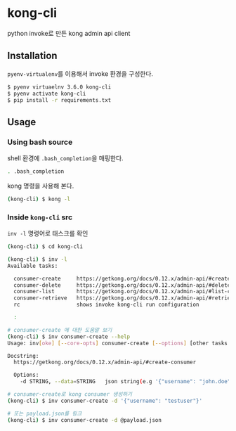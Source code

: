 # kong-cli

python invoke로 만든 kong admin api client

## Installation

`pyenv-virtualenv`를 이용해서 invoke 환경을 구성한다.

``` sh
$ pyenv virtuaelnv 3.6.0 kong-cli
$ pyenv activate kong-cli
$ pip install -r requirements.txt
```

## Usage

### Using bash source

shell 환경에 `.bash_completion`을 매핑한다.

``` sh
. .bash_completion
```

kong 명령을 사용해 본다.

``` sh
(kong-cli) $ kong -l
```

### Inside `kong-cli` src

`inv -l` 명령어로 태스크를 확인

``` sh
(kong-cli) $ cd kong-cli

(kong-cli) $ inv -l
Available tasks:

  consumer-create     https://getkong.org/docs/0.12.x/admin-api/#create-consumer
  consumer-delete     https://getkong.org/docs/0.12.x/admin-api/#delete-consumer
  consumer-list       https://getkong.org/docs/0.12.x/admin-api/#list-consumers
  consumer-retrieve   https://getkong.org/docs/0.12.x/admin-api/#retrieve-consumer
  rc                  shows invoke kong-cli run configuration

  :

# consumer-create 에 대한 도움말 보기
(kong-cli) $ inv consumer-create --help
Usage: inv[oke] [--core-opts] consumer-create [--options] [other tasks here ...]

Docstring:
  https://getkong.org/docs/0.12.x/admin-api/#create-consumer

  Options:
    -d STRING, --data=STRING   json string(e.g '{"username": "john.doe"}') or json payload file path (e.g @payload.json)

# consumer-create로 kong consumer 생성하기
(kong-cli) $ inv consumer-create -d '{"username": "testuser"}'

# 또는 payload.json를 링크
(kong-cli) $ inv consumer-create -d @payload.json
```
